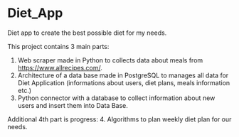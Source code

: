 # Diet_App
Diet app to create the best possible diet for my needs.

This project contains 3 main parts:
  1. Web scraper made in Python to collects data about meals from https://www.allrecipes.com/.
  2. Architecture of a data base made in PostgreSQL to manages all data for Diet Application (informations about users, diet plans, meals information etc.)
  3. Python connector with a database to collect information about new users and insert them into Data Base. 

Additional 4th part is progress:
  4. Algorithms to plan weekly diet plan for our needs.
